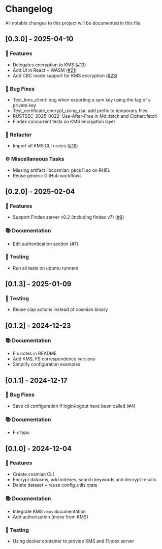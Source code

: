 # Changelog

All notable changes to this project will be documented in this file.

## [0.3.0] - 2025-04-10

### 🚀 Features

- Delegates encryption to KMS ([#13](https://github.com/Cosmian/client/pull/13))
- Add UI in React + WASM ([#21](https://github.com/Cosmian/client/pull/21))
- Add CBC mode support for KMS encryption ([#23](https://github.com/Cosmian/client/pull/23))

### 🐛 Bug Fixes

- Test_kms_client: bug when exporting a sym key using the tag of a private key
- Test_certificate_encrypt_using_rsa: add prefix to temporary files
- RUSTSEC-2025-0022: Use-After-Free in Md::fetch and Cipher::fetch
- Findex concurrent tests on KMS encryption layer

### 🚜 Refactor

- Import all KMS CLI crates ([#18](https://github.com/Cosmian/client/pull/18))

### ⚙️ Miscellaneous Tasks

- Missing artifact libcosmian_pkcs11.so on RHEL
- Reuse generic GitHub workflows

## [0.2.0] - 2025-02-04

### 🚀 Features

- Support Findex server v0.2 (including findex v7) ([#9](https://github.com/Cosmian/client/pull/9))

### 📚 Documentation

- Edit authentication section ([#7](https://github.com/Cosmian/client/pull/7))

### 🧪 Testing

- Run all tests on ubuntu runners

## [0.1.3] - 2025-01-09

### 🧪 Testing

- Reuse clap actions instead of cosmian binary

## [0.1.2] - 2024-12-23

### 📚 Documentation

- Fix notes in README
- Add KMS, FS correspondence versions
- Simplify configuration examples

## [0.1.1] - 2024-12-17

### 🐛 Bug Fixes

- Save cli configuration if login/logout have been called (#4)

### 📚 Documentation

- Fix typo

## [0.1.0] - 2024-12-04

### 🚀 Features

- Create cosmian CLI
- Encrypt datasets, add indexes, search keywords and decrypt results
- Delete dataset + reuse config_utils crate

### 📚 Documentation

- Integrate KMS `ckms` documentation
- Add authorization (move from KMS)

### 🧪 Testing

- Using docker container to provide KMS and Findex server

<!-- generated by git-cliff -->
